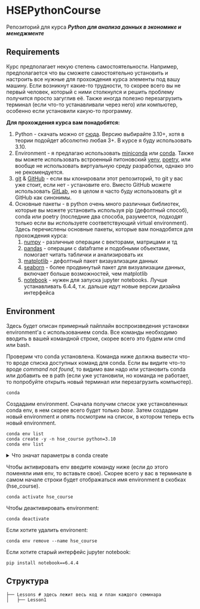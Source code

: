 # HSEPythonCourse
Репозиторий для курса ***Python для анализа данных в экономике и менеджменте***


## Requirements
Курс предполагает некую степень самостоятельности. Например, предполагается что вы сможете самостоятельно установить и настроить все нужные для прохождения курса элементы под вашу машину. Если возникнут какие-то трудности, то скорее всего вы не первый человек, который с ними столкнулся и решить проблему получится просто загуглив её. Также иногда полезно перезагрузить терминал (если что-то устанавливали через него) или компьютер, особенно если установили какую-то программу.

**Для прохождения курса вам понадобятся:**
1. Python - скачать можно от [сюда](https://www.python.org/downloads/). Версию выбирайте 3.10+, хотя в теории подойдет абсолютно любая 3+. В курсе я буду использовать 3.10.
2. Environment - я предлагаю использовать [miniconda](https://docs.anaconda.com/free/miniconda/miniconda-install/) или [conda](https://docs.anaconda.com/free/anaconda/). Также вы можете использовать встроенный питоновский [venv](https://docs.python.org/3/library/venv.html), [poetry](https://python-poetry.org/docs/), или вообще не использовать виртуальную среду разработки, однако это не рекомендуется.
3. [git](https://git-scm.com/) & [GitHub](https://github.com/) - если вы клонировали этот репозиторий, то git у вас уже стоит, если нет - установите его. Вместо GitHub можете использовать [GitLab](https://about.gitlab.com/), но в целом я часто буду использовать git и GitHub как синонимы.
3. Основные пакеты - в python очень много различных библиотек, которые вы можете установить используя pip (дефолтный способ), conda или poetry (последние два способа, разумеется, подходят только если вы используете соответствующий virtual environment). Здесь перечислены основные пакеты, которые вам понадобятся для прохождения курса:
    1. [numpy](https://numpy.org/) - различные операции с векторами, матрицами и тд
    2. [pandas](https://pandas.pydata.org/) - операции с dataframe и подобными объектами, помогает читать таблички и анализировать их
    3. [matplotlib](https://matplotlib.org/) - дефолтный пакет визауализации данных
    4. [seaborn](https://seaborn.pydata.org/) - более продвинутый пакет для визуализации данных, включает больше возможностей, чем matplotlib
    5. [notebook](https://jupyter.org/) - нужен для запуска jupyter notebooks. Лучше устанавливать 6.4.4, т.к. дальше идут новые версии дизайна интерфейса


## Environment
Здесь будет описан примерный пайплайн воспроизведения установки environment'а с использованием conda. Все команды необходимо вводить в вашей командной строке, скорее всего это будем или cmd или bash.

Проверим что conda установлена. Команда ниже должна вывести что-то вроде списка доступных команд для conda. Если вы видите что-то вроде *command not found*, то видимо вам надо или установить conda или добавить ее в path (если уже установили, но команда не работает, то попробуйте открыть новый терминал или перезагрузить компьютер).
```
conda
```

Создадаим environment. Сначала получим список уже установленных conda env, в нем скорее всего будет только *base*. Затем создадим новый environment и опять посмотрим на список, в котором теперь есть новый environment. 
```
conda env list
conda create -y -n hse_course python=3.10
conda env list
```
<details><summary>Что значат параметры в conda create</summary>
    -y - обычно conda просит подтвердить операцию и написать yes или y (прям в терминале), чтобы пропустить этот шаг, добавим флаг -y
    -n hse_course - имя вашего env, можете поменять на свое (не свое личное имя, а как env хотите назвать)
    python=3.10 - версия python, в целом можете и на любую другую поменять, главное чтоб выше 3 была

</details>

Чтобы активировать env введите команду ниже (если до этого поменяли имя env, то вставьте свое). Скорее всего у вас в терминале в самом начале строки будет отображаться имя environment в скобках (hse_course).
```
conda activate hse_course 
```

Чтобы деактивировать environment:
```
conda deactivate
```

Если хотите удалить environent:
```
conda env remove --name hse_course
```

Если хотите старый интерфейс jupyter notebook:
```
pip install notebook==6.4.4
```

## Структура

    ├── Lessons # здесь лежит весь код и план каждого семинара
    │   ├── Lesson1

